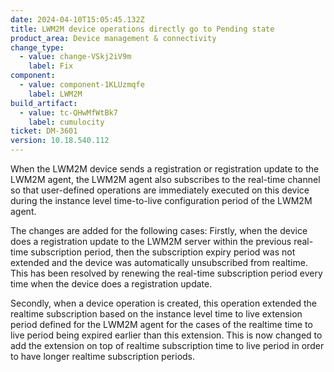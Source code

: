 ```yaml
---
date: 2024-04-10T15:05:45.132Z
title: LWM2M device operations directly go to Pending state
product_area: Device management & connectivity
change_type:
  - value: change-VSkj2iV9m
    label: Fix
component:
  - value: component-1KLUzmqfe
    label: LWM2M
build_artifact:
  - value: tc-QHwMfWtBk7
    label: cumulocity
ticket: DM-3601
version: 10.18.540.112
---
```

When the LWM2M device sends a registration or registration update to the LWM2M agent, the LWM2M agent also subscribes to the real-time channel so that user-defined operations are immediately executed on this device during the instance level time-to-live configuration period of the LWM2M agent.

The changes are added for the following cases:
Firstly, when the device does a registration update to the LWM2M server within the previous real-time subscription period, then the subscription expiry period was not extended and the device was automatically unsubscribed from realtime.
This has been resolved by renewing the real-time subscription period every time when the device does a registration update.

Secondly, when a device operation is created, this operation extended the realtime subscription based on the instance level time to live extension period defined for the LWM2M agent for the cases of the realtime time to live period being expired earlier than this extension.
This is now changed to add the extension on top of realtime subscription time to live period in order to have longer realtime subscription periods.
